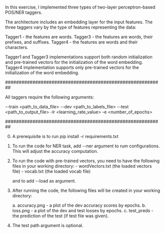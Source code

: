 In this exercise, I implemented three types of two-layer perceptron-based POS/NER taggers.

The architecture includes an embedding layer for the input features. The three taggers vary by the type of features representing the data:

Tagger1 - the features are words.
Tagger3 - the features are words, their prefixes, and suffixes.
Tagger4 - the features are words and their characters.

Tagger1 and Tagger3 implementations support both random initialization and pre-trained vectors for the initialization of the word embedding. Tagger4 implementation supports only pre-trained vectors for the initialization of the word embedding.


##########################################################

All taggers require the following arguments:

--train <path_to_data_file> --dev <path_to_labels_file> --test <path_to_output_file> -lr <learning_rate_value> -e <number_of_epochs>

##########################################################

0. A prerequisite is to run pip install -r requirements.txt

1. To run the code for NER task, add --ner argument to rum configurations. This will adjust the accuracy computation.

2. To run the code with pre-trained vectors, you need to have the following files in your working directory:
	    - wordVectors.txt  (the loaded vectors file)
	    - vocab.txt        (the loaded vocab file)
	
	and to add --load as argument.
    

3. After running the code, the following files will be created in your working directory:

	a. accuracy.png - a plot of the dev accuracy scores by epochs.
	b. loss.png - a plot of the dev and test losses by epochs.
	c. test_preds - the prediction of the test (if test file was given).


4. The test path argument is optional.


